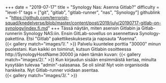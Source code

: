 +++
date = "2019-07-17"
title = "Synology Nas: Asenna Gitlab?"
difficulty = "level-1"
tags = ["git", "gitlab", "gitlab-runner", "nas", "Synology"]
githublink = "https://github.com/terrorist-squad/knedelverse/blob/master/content/post/2019/july/20190717-gitlab-on-synology/index.fi.md"
+++
Tässä näytän, miten asensin Gitlabin ja Gitlab-runnerin Synology NAS:iin. Ensin GitLab-sovellus on asennettava Synology-pakettina. Etsi "Gitlab" pakettikeskuksesta ja napsauta "Asenna".   
{{< gallery match="images/1/*.*" >}}
Palvelu kuuntelee porttia "30000" minun puolestani. Kun kaikki on toiminut, kutsun Gitlabin osoitteessa http://SynologyHostName:30000 ja näen tämän kuvan:
{{< gallery match="images/2/*.*" >}}
Kun kirjaudun sisään ensimmäistä kertaa, minulta kysytään tulevaa "admin"-salasanaa. Se oli siinä! Nyt voin organisoida hankkeita. Nyt Gitlab-runner voidaan asentaa.  
{{< gallery match="images/3/*.*" >}}

